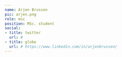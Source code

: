 ```yaml
---
name: Arjen Brussen
pic: arjen.png
role: msc
position: MSc. student
social:
- title: twitter
  url: #
- title: globe
  url: # https://www.linkedin.com/in/arjenbrussen/
---
```

